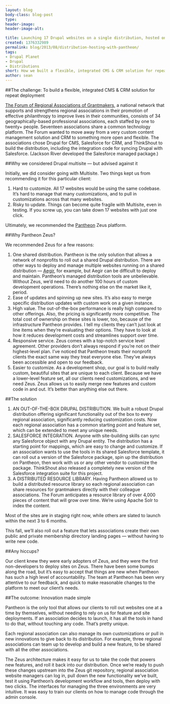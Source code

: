 ```yaml
---
layout: blog
body-class: blog-post
type:
header-image:
header-image-alt:

title: Launching 17 Drupal websites on a single distribution, hosted on Pantheon
created: 1376332989
permalink: blog/2013/08/distribution-hosting-with-pantheon/
tags:
- Drupal Planet
- Drupal
- Distributions
short: How we built a flexible, integrated CMS & CRM solution for repeat deployment with Pantheon hosting
author: sean
---
```

##The challenge: To build a flexible, integrated CMS & CRM solution for repeat deployment

[The Forum of Regional Associations of Grantmakers](http://givingforum.org), a national network that supports and strengthens regional associations in their promotion of effective philanthropy to improve lives in their communities, consists of 34 geographically-based professional associations, each staffed by one to twenty+ people. Seventeen associations share a common technology platform. The Forum wanted to move away from a very custom content management solution and CRM to something more open and flexible. The associations chose Drupal for CMS, Salesforce for CRM, and ThinkShout to build the distribution, including the integration code for syncing Drupal with Salesforce. (Jackson River developed the Salesforce managed package.) 

##Why we considered Drupal multisite — but advised against it

Initially, we did consider going with Multisite. Two things kept us from recommending it for this particular client: 

1. Hard to customize. All 17 websites would be using the same codebase. It’s hard to manage that many customizations, and to pull in customizations across that many websites. 
2. Risky to update. Things can become quite fragile with Multisite, even in testing. If you screw up, you can take down 17 websites with just one click. 

Ultimately, we recommended the [Pantheon](https://www.getpantheon.com/) Zeus platform.

##Why Pantheon Zeus?

We recommended Zeus for a few reasons: 

1. One shared distribution. Pantheon is the only solution that allows a network of nonprofits to roll out a shared Drupal distribution. There are other ways to deploy and manage multiple websites running on a shared distribution — [Aegir](http://www.aegirproject.org/), for example, but Aegir can be difficult to deploy and maintain. Pantheon’s managed distribution tools are unbelievable. Without Zeus, we’d need to do another 100 hours of custom development operations. There’s nothing else on the market like it, period. 
2. Ease of updates and spinning up new sites. It’s also easy to merge specific distribution updates with custom work on a given instance.
3. High value. The out-of-the-box performance is really high compared to other offerings. Also, the pricing is significantly more competitive. The total cost of ownership on these sites is lower, too, because of the infrastructure Pantheon provides. I tell my clients they can’t just look at line items when they’re evaluating their options. They have to look at how it reduces development costs and streamlines support over time.
4. Responsive service. Zeus comes with a top-notch service level agreement. Other providers don’t always respond if you’re not on their highest-level plan. I’ve noticed that Pantheon treats their nonprofit clients the exact same way they treat everyone else. They’ve always been accessible and open to our feedback. 
5. Easier to customize. As a development shop, our goal is to build really custom, beautiful sites that are unique to each client. Because we have a lower-level feature set, all our clients need customizations, and we need Zeus. Zeus allows us to easily merge new features and custom code in and out. It’s better than anything else out there. 

##The solution

1. AN OUT-OF-THE-BOX DRUPAL DISTRIBUTION. We built a robust Drupal distribution offering significant functionality out of the box to every regional association, significantly reducing customization costs. Now each regional association has a common starting point and feature set, which can be extended to meet any unique needs.  
2. SALESFORCE INTEGRATION. Anyone with site-building skills can sync any Salesforce object with any Drupal entity. The distribution has a starting point for mappings, which are easy to change and customize. If an association wants to use the tools in its shared Salesforce template, it can roll out a version of the Salesforce package, spin up the distribution on Pantheon, then work with us or any other vendor to customize the package. ThinkShout also released a completely new version of the Salesforce integration suite for this project. 
3. A DISTRIBUTED RESOURCE LIBRARY. Having Pantheon allowed us to build a distributed resource library so each regional association can share resources for grantmakers directly with their colleague associations. The Forum anticipates a resource library of over 4,000 pieces of content that will grow over time. We’re using Apache Solr to index the content. 

Most of the sites are in staging right now, while others are slated to launch within the next 3 to 6 months. 

This fall, we’ll also roll out a feature that lets associations create their own public and private membership directory landing pages — without having to write new code.

##Any hiccups?
 
Our client knew they were early adopters of Zeus, and they were the first non-developers to deploy sites on Zeus. There have been some bumps along the road, but it’s easy to accept that things are new when Pantheon has such a high level of accountability. The team at Pantheon has been very attentive to our feedback, and quick to make reasonable changes to the platform to meet our client’s needs. 

##The outcome: Innovation made simple

Pantheon is the only tool that allows our clients to roll out websites one at a time by themselves, without needing to rely on us for feature and site deployments. If an association decides to launch, it has all the tools in hand to do that, without touching any code. That’s pretty unique. 

Each regional association can also manage its own customizations or pull in new innovations to give back to its distribution. For example, three regional associations can team up to develop and build a new feature, to be shared with all the other associations. 

The Zeus architecture makes it easy for us to take the code that powers new features, and roll it back into our distribution. Once we’re ready to push these changes upstream into the Zeus git repository, regional association website managers can log in, pull down the new functionality we’ve built, test it using Pantheon’s development workflow and tools, then deploy with two clicks. The interfaces for managing the three environments are very intuitive. It was easy to train our clients on how to manage code through the admin console.
